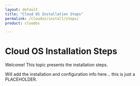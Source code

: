 ```yaml
---
layout: default
title: "Cloud OS Installation Steps"
permalink: /cloudos/install/steps/
product: cloudos

---
```


# Cloud OS Installation Steps

Welcome! This topic presents the installation steps.  

Will add the installation and configuration info here... this is just a PLACEHOLDER.  


